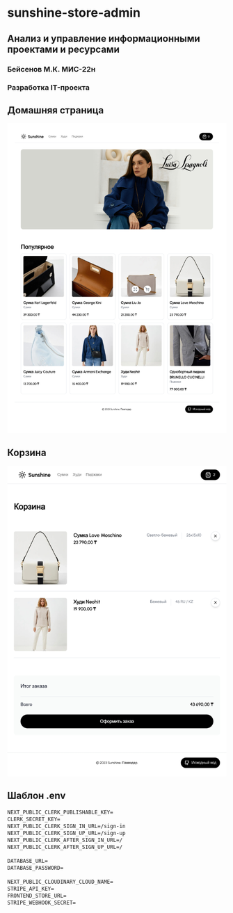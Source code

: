 # sunshine-store-admin

## Анализ и управление информационными проектами и ресурсами

### Бейсенов М.К. МИС-22н

### Разработка IT-проекта

## Домашняя страница

![home-page](screenshots/home-page.jpg)

## Корзина

![cart-page](screenshots/cart-page.jpg)

## Шаблон .env  
```dotenv
NEXT_PUBLIC_CLERK_PUBLISHABLE_KEY=
CLERK_SECRET_KEY=
NEXT_PUBLIC_CLERK_SIGN_IN_URL=/sign-in
NEXT_PUBLIC_CLERK_SIGN_UP_URL=/sign-up
NEXT_PUBLIC_CLERK_AFTER_SIGN_IN_URL=/
NEXT_PUBLIC_CLERK_AFTER_SIGN_UP_URL=/

DATABASE_URL=
DATABASE_PASSWORD=

NEXT_PUBLIC_CLOUDINARY_CLOUD_NAME=
STRIPE_API_KEY=
FRONTEND_STORE_URL=
STRIPE_WEBHOOK_SECRET=
```
